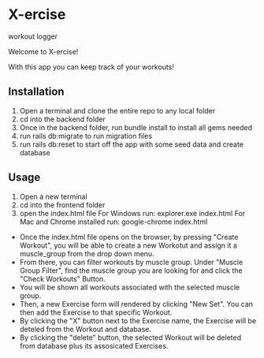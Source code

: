 # X-ercise
workout logger

Welcome to X-ercise! 

With this app you can keep track of your workouts! 

## Installation 

1. Open a terminal and clone the entire repo to any local folder
2. cd into the backend folder
3. Once in the backend folder, run bundle install to install all gems needed
4. run rails db:migrate to run migration files
5. run rails db:reset to start off the app with some seed data and create database

## Usage 

1. Open a new terminal 
2. cd into the frontend folder 
3. open the index.html file
  For Windows run: explorer.exe index.html
  For Mac and Chrome installed run: google-chrome index.html
  
- Once the index.html file opens on the browser, by pressing "Create Workout", you will be able to create a new Workotut and assign it a muscle_group from the drop down menu.  
- From there, you can filter workouts by muscle group. Under "Muscle Group Filter", find the muscle group you are looking for and click the "Check Workouts" Button. 
- You will be shown all workouts associated with the selected muscle group. 
- Then, a new Exercise form will rendered by clicking "New Set". You can then add the Exercise to that specific Workout.
- By clicking the "X" button next to the Exercise name, the Exercise will be deteled from the Workout and database. 
- By clicking the "delete" button, the selected Workout will be deleted from database plus its assosicated Exercises. 


